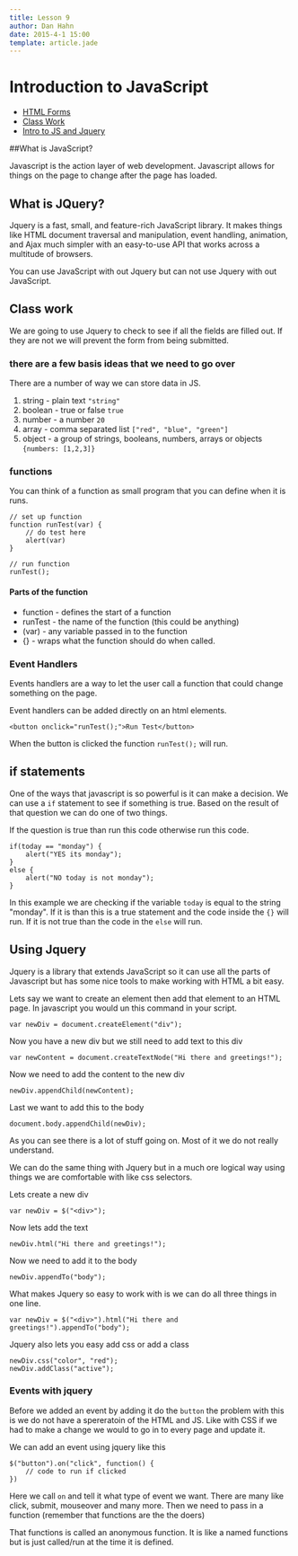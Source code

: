 ```yaml
---
title: Lesson 9
author: Dan Hahn
date: 2015-4-1 15:00
template: article.jade
---
```


# Introduction to JavaScript

* [HTML Forms]()
* [Class Work](classwork.html)
* [Intro to JS and Jquery](javascript.html)

##What is JavaScript?

Javascript is the action layer of web development.  Javascript allows for things on the page to change after the page has loaded.  
 
## What is JQuery?
 
Jquery is a fast, small, and feature-rich JavaScript library. It makes things like HTML document traversal and manipulation, event handling, animation, and Ajax much simpler with an easy-to-use API that works across a multitude of browsers.

You can use JavaScript with out Jquery but can not use Jquery with out JavaScript.

## Class work

We are going to use Jquery to check to see if all the fields are filled out.  If they are not we will prevent the form from being submitted.

### there are a few basis ideas that we need to go over

There are a number of way we can store data in JS.

1. string - plain text `"string"`
2. boolean - true or false `true`
3. number - a number `20`
4. array - comma separated list `["red", "blue", "green"]`
5. object - a group of strings, booleans, numbers, arrays or objects `{numbers: [1,2,3]}` 

### functions 

You can think of a function as small program that you can define when it is runs. 

	// set up function 
	function runTest(var) {
		// do test here
		alert(var)
	}
	
	// run function
	runTest();
	
#### Parts of the function

* function - defines the start of a function 
* runTest - the name of the function (this could be anything)
* (var) - any variable passed in to the function 
* {} - wraps what the function should do when called.
	
### Event Handlers
 
 Events handlers are a way to let the user call a function that could change something on the page.
 
 Event handlers can be added directly on an html elements.
 
    <button onclick="runTest();">Run Test</button>
    
When the button is clicked the function `runTest();` will run.

## if statements

One of the ways that javascript is so powerful is it can make a decision.  We can use a `if` statement to see if something is true.  Based on the result of that question we can do one of two things.
  
If the question is true than run this code otherwise run this code.

	if(today == "monday") {
		alert("YES its monday");
	}
	else {
		alert("NO today is not monday");
	}

In this example we are checking if the variable `today` is equal to the string "monday".  If it is than this is a true statement and the code inside the `{}` will run.  If it is not true than the code in the `else` will run. 

## Using Jquery 

Jquery is a library that extends JavaScript so it can use all the parts of Javascript but has some nice tools to make working with HTML a bit easy.

Lets say we want to create an element then add that element to an HTML page.  In javascript you would un this command in your script.  

	var newDiv = document.createElement("div");
	
Now you have a new div but we still need to add text to this div

	var newContent = document.createTextNode("Hi there and greetings!"); 
	
Now we need to add the content to the new div

	newDiv.appendChild(newContent);
	
Last we want to add this to the body 

	document.body.appendChild(newDiv);
	
As you can see there is a lot of stuff going on.  Most of it we do not really understand.

We can do the same thing with Jquery but in a much ore logical way using things we are comfortable with like css selectors.

Lets create a  new div 

	var newDiv = $("<div>");
	
Now lets add the text

	newDiv.html("Hi there and greetings!");
	
Now we need to add it to the body

	newDiv.appendTo("body");
	
What makes Jquery so easy to work with is we can do all three things in one line.


	var newDiv = $("<div>").html("Hi there and greetings!").appendTo("body");
	
	
Jquery also lets you easy add css or add a class

	newDiv.css("color", "red");
	newDiv.addClass("active");
	
### Events with jquery 

Before we added an event by adding it do the `button` the problem with this is we do not have a spereratoin of the HTML and JS.  Like with CSS if we had to make a change we would to go in to every page and update it.

We can add an event using jquery like this

	$("button").on("click", function() {
		// code to run if clicked
	})
	
Here we call `on` and tell it what type of event we want.  There are many like click, submit, mouseover and many more.  Then we need to pass in a function (remember that functions are the the doers)

That functions is called an anonymous function. It is like a named functions but is just called/run at the time it is defined.  
	
	